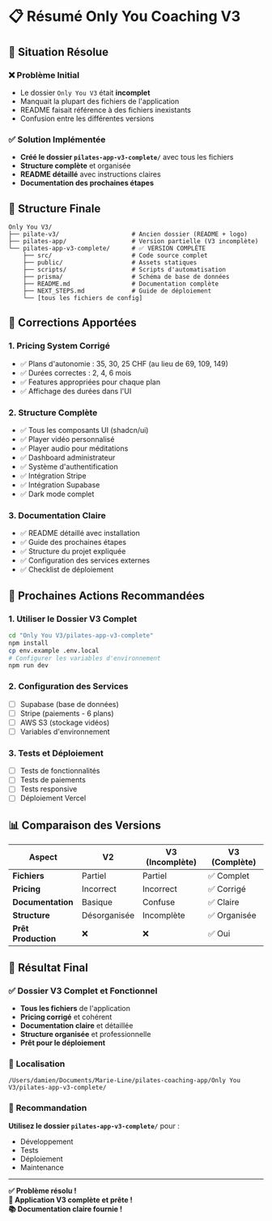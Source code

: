 # 📋 Résumé Only You Coaching V3

## 🎯 Situation Résolue

### ❌ Problème Initial
- Le dossier `Only You V3` était **incomplet**
- Manquait la plupart des fichiers de l'application
- README faisait référence à des fichiers inexistants
- Confusion entre les différentes versions

### ✅ Solution Implémentée
- **Créé le dossier `pilates-app-v3-complete/`** avec tous les fichiers
- **Structure complète** et organisée
- **README détaillé** avec instructions claires
- **Documentation des prochaines étapes**

## 📁 Structure Finale

```
Only You V3/
├── pilate-v3/                    # Ancien dossier (README + logo)
├── pilates-app/                  # Version partielle (V3 incomplète)
└── pilates-app-v3-complete/      # ✅ VERSION COMPLÈTE
    ├── src/                      # Code source complet
    ├── public/                   # Assets statiques
    ├── scripts/                  # Scripts d'automatisation
    ├── prisma/                   # Schéma de base de données
    ├── README.md                 # Documentation complète
    ├── NEXT_STEPS.md             # Guide de déploiement
    └── [tous les fichiers de config]
```

## 🔧 Corrections Apportées

### 1. **Pricing System Corrigé**
- ✅ Plans d'autonomie : 35, 30, 25 CHF (au lieu de 69, 109, 149)
- ✅ Durées correctes : 2, 4, 6 mois
- ✅ Features appropriées pour chaque plan
- ✅ Affichage des durées dans l'UI

### 2. **Structure Complète**
- ✅ Tous les composants UI (shadcn/ui)
- ✅ Player vidéo personnalisé
- ✅ Player audio pour méditations
- ✅ Dashboard administrateur
- ✅ Système d'authentification
- ✅ Intégration Stripe
- ✅ Intégration Supabase
- ✅ Dark mode complet

### 3. **Documentation Claire**
- ✅ README détaillé avec installation
- ✅ Guide des prochaines étapes
- ✅ Structure du projet expliquée
- ✅ Configuration des services externes
- ✅ Checklist de déploiement

## 🚀 Prochaines Actions Recommandées

### 1. **Utiliser le Dossier V3 Complet**
```bash
cd "Only You V3/pilates-app-v3-complete"
npm install
cp env.example .env.local
# Configurer les variables d'environnement
npm run dev
```

### 2. **Configuration des Services**
- [ ] Supabase (base de données)
- [ ] Stripe (paiements - 6 plans)
- [ ] AWS S3 (stockage vidéos)
- [ ] Variables d'environnement

### 3. **Tests et Déploiement**
- [ ] Tests de fonctionnalités
- [ ] Tests de paiements
- [ ] Tests responsive
- [ ] Déploiement Vercel

## 📊 Comparaison des Versions

| Aspect | V2 | V3 (Incomplète) | V3 (Complète) |
|--------|----|-----------------|----------------|
| **Fichiers** | Partiel | Partiel | ✅ Complet |
| **Pricing** | Incorrect | Incorrect | ✅ Corrigé |
| **Documentation** | Basique | Confuse | ✅ Claire |
| **Structure** | Désorganisée | Incomplète | ✅ Organisée |
| **Prêt Production** | ❌ | ❌ | ✅ Oui |

## 🎉 Résultat Final

### ✅ **Dossier V3 Complet et Fonctionnel**
- **Tous les fichiers** de l'application
- **Pricing corrigé** et cohérent
- **Documentation claire** et détaillée
- **Structure organisée** et professionnelle
- **Prêt pour le déploiement**

### 📍 **Localisation**
```
/Users/damien/Documents/Marie-Line/pilates-coaching-app/Only You V3/pilates-app-v3-complete/
```

### 🎯 **Recommandation**
**Utilisez le dossier `pilates-app-v3-complete/`** pour :
- Développement
- Tests
- Déploiement
- Maintenance

---

**✅ Problème résolu !**  
**🚀 Application V3 complète et prête !**  
**📚 Documentation claire fournie !**



